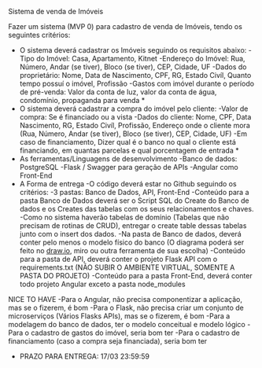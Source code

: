 Sistema de venda de Imóveis

Fazer um sistema (MVP 0) para cadastro de venda de Imóveis, tendo os seguintes critérios:

- O sistema deverá cadastrar os Imóveis seguindo os requisitos abaixo:
-Tipo do Imóvel: Casa, Apartamento, Kitnet
-Endereço do Imóvel: Rua, Número, Andar (se tiver), Bloco (se tiver), CEP, Cidade, UF
-Dados do proprietário: Nome, Data de Nascimento, CPF, RG, Estado Civíl,
Quanto tempo possuí o imóvel, Profissão
-Gastos com imóvel durante o período de pré-venda: Valor da conta de luz, valor
da conta de água, condomínio, propaganda para venda *
- O sistema deverá cadastrar a compra do imóvel pelo cliente:
-Valor de compra: Se é financiado ou a vista
-Dados do cliente: Nome, CPF, Data Nascimento, RG, Estado Civíl, Profissão, Endereço onde o
cliente mora (Rua, Número, Andar (se tiver), Bloco (se tiver), CEP, Cidade, UF)
-Em caso de financiamento, Dizer qual é o banco no qual o cliente está financiando,
em quantas parcelas e qual porcentagem de entrada *
- As ferramentas/Linguagens de desenvolvimento
-Banco de dados: PostgreSQL
-Flask / Swagger para geração de APIs
-Angular como Front-End
- A Forma de entrega
-O código deverá estar no Github seguindo os critérios:
-3 pastas: Banco de Dados, API, Front-End
-Conteúdo para a pasta Banco de Dados deverá ser o Script SQL do Create do Banco de
dados e os Creates das tabelas com os seus relacionamentos e chaves.
-Como no sistema haverão tabelas de domínio (Tabelas que não precisam de rotinas de
CRUD), entregar o create table dessas tabelas junto com o insert dos dados.
-Na pasta de Banco de dados, deverá conter pelo menos o modelo físico do banco
(O diagrama poderá ser feito no [draw.io](http://draw.io/), miro ou outra ferramenta de sua escolha)
-Conteúdo para a pasta de API, deverá conter o projeto Flask API com o requirements.txt
(NÃO SUBIR O AMBIENTE VIRTUAL, SOMENTE A PASTA DO PROJETO)
-Conteúdo para a pasta Front-End, deverá conter todo projeto Angular exceto a pasta
node_modules

NICE TO HAVE
-Para o Angular, não precisa componentizar a aplicação, mas se o fizerem, é bom
-Para o Flask, não precisa criar um conjunto de microserviços (Vários Flasks APIs),
mas se o fizerem, é bom
-Para a modelagem do banco de dados, ter o modelo conceitual e modelo lógico
-Para o cadastro de gastos do imóvel, seria bom ter
-Para o cadastro de financiamento (caso a compra seja financiada), seria bom ter

- PRAZO PARA ENTREGA: 17/03 23:59:59